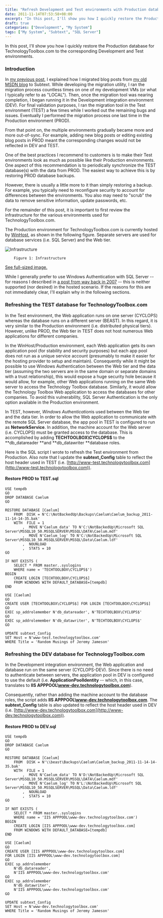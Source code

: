 ```yaml
---
title: "Refresh Development and Test environments with Production database (a.k.a. Building TechnologyToolbox.com, part 7)"
date: 2011-11-14T07:53:58+08:00
excerpt: "In this post, I'll show you how I quickly restore the Production database for TechnologyToolbox.com to the corresponding Development and Test environments..."
draft: true
categories: ["Development", "My System"]
tags: ["My System", "Subtext", "SQL Server"]
---
```


In this post, I'll show you how I quickly restore the Production database for TechnologyToolbox.com to the corresponding Development and Test environments.

### Introduction

In [my previous post](/blog/jjameson/2011/11/13/building-technologytoolbox-com-part-6), I explained how I migrated blog posts from [my old MSDN blog](http://blogs.msdn.com/b/jjameson/) to Subtext. While developing the migration utility, I ran the migration process countless times on one of my development VMs (or what I typically refer to as "LOCAL"). Then, once the migration tool was nearing completion, I began running it in the Development integration environment (DEV). For final validation purposes, I ran the migration tool in the Test environment (TEST) a few times while I worked out the remaining bugs and issues. Eventually I performed the migration process one last time in the Production environment (PROD).

From that point on, the multiple environments gradually became more and more out-of-sync. For example, adding new blog posts or editing existing blog posts in PROD meant the corresponding changes would not be reflected in DEV and TEST.

One of the best practices I recommend to customers is to make their Test environments look as much as possible like their Production environments. One aspect of this recommendation is to periodically synchronize the TEST database(s) with the data from PROD. The easiest way to achieve this is by restoring PROD database backups.

However, there is usually a little more to it than simply restoring a backup. For example, you typically need to reconfigure security to account for differences between the environments. You also may need to "scrub" the data to remove sensitive information, update passwords, etc.

For the remainder of this post, it is important to first review the infrastructure for the various environments used for TechnologyToolbox.com.

The Production environment for TechnologyToolbox.com is currently hosted by [WinHost](http://www.winhost.com), as shown in the following figure. Separate servers are used for database services (i.e. SQL Server) and the Web tier.

![Infrastructure](https://www.technologytoolbox.com/blog/images/www_technologytoolbox_com/blog/jjameson/8/r_Technology-Toolbox-Infrastructure.jpg)

    	Figure 1: Infrastructure

[See full-sized image.](/blog/images/www_technologytoolbox_com/blog/jjameson/8/o_Technology-Toolbox-Infrastructure.jpg)

While I generally prefer to use Windows Authentication with SQL Server -- for reasons I described in [a post from way back in 2007](/blog/jjameson/2007/03/23/sql-server-authentication-modes) -- this is neither supported (nor desired) in the hosted scenario. If the reasons for this are not immediately clear, I'll explain why in the following sections.

### Refreshing the TEST database for TechnologyToolbox.com

In the Test environment, the Web application runs on one server (CYCLOPS) whereas the database runs on a different server (BEAST). In this regard, it is very similar to the Production environment (i.e. distributed physical tiers). However, unlike PROD, the Web tier in TEST does not host numerous Web applications for different companies.

In the WinHost/Production environment, each Web application gets its own application pool (for stability and security purposes) but each app pool does not run as a unique service account (presumably to make it easier for the hosting provider to setup and maintain). Consequently while it might be possible to use Windows Authentication between the Web tier and the data tier (assuming the two servers are in the same domain or separate domains with a trust relationship), this would expose a huge security hole because it would allow, for example, other Web applications running on the same Web server to access the Technology Toolbox database. Similarly, it would allow the Technology Toolbox Web application to access the databases for other companies. To avoid this vulnerability, SQL Server Authentication is the only option available in the Production environment.

In TEST, however, *Windows Authentication*is used between the Web tier and the data tier. In order to allow the Web application to communicate with the remote SQL Server database, the app pool in TEST is configured to run as **NetworkService**. In addition, the machine account for the Web server (i.e. CYCLOPS) must be granted access to the database. This is accomplished by adding **TECHTOOLBOX\CYCLOPS$** to the **db\_datareader
**and **db\_datawriter **database roles.

Here is the SQL script I wrote to refresh the Test environment from Production. Also note that I update the **subtext\_Config** table to reflect the host header used in TEST (i.e. [http://www-test.technologytoolbox.com](http://www-test.technologytoolbox.com)).

#### Restore PROD to TEST.sql

```
USE tempdb
GO
DROP DATABASE Caelum
GO

RESTORE DATABASE [Caelum]
    FROM  DISK = N'C:\NotBackedUp\Backups\Caelum\Caelum_backup_2011-11-14-14-35.bak'
    WITH  FILE = 1
        ,  MOVE N'Caelum_data' TO N'C:\NotBackedUp\Microsoft SQL Server\MSSQL10_50.MSSQLSERVER\MSSQL\DATA\Caelum.mdf'
        ,  MOVE N'Caelum_log' TO N'C:\NotBackedUp\Microsoft SQL Server\MSSQL10_50.MSSQLSERVER\MSSQL\Data\Caelum.ldf'
        ,  NOUNLOAD
        ,  STATS = 10
GO

IF NOT EXISTS (
    SELECT * FROM master..syslogins
    WHERE name = 'TECHTOOLBOX\CYCLOPS$')
BEGIN
    CREATE LOGIN [TECHTOOLBOX\CYCLOPS$]
    FROM WINDOWS WITH DEFAULT_DATABASE=[tempdb]
END

USE [Caelum]
GO
CREATE USER [TECHTOOLBOX\CYCLOPS$] FOR LOGIN [TECHTOOLBOX\CYCLOPS$]
GO
EXEC sp_addrolemember N'db_datareader', N'TECHTOOLBOX\CYCLOPS$'
GO
EXEC sp_addrolemember N'db_datawriter', N'TECHTOOLBOX\CYCLOPS$'
GO

UPDATE subtext_Config
SET Host = N'www-test.technologytoolbox.com'
WHERE Title = 'Random Musings of Jeremy Jameson'
```

### Refreshing the DEV database for TechnologyToolbox.com

In the Development integration environment, the Web application and database run on the same server (CYCLOPS-DEV). Since there is no need to authenticate between servers, the application pool in DEV is configured to use the default (i.e. **ApplicationPoolIdentity** -- which, in this case, translates to **IIS APPPOOL\www-dev.technologytoolbox.com**).

Consequently, rather than adding the machine account to the database roles, the script adds **IIS APPPOOL\www-dev.technologytoolbox.com**. The **subtext\_Config** table is also updated to reflect the host header used in DEV (i.e. [http://www-dev.technologytoolbox.com](http://www-dev.technologytoolbox.com)).

#### Restore PROD to DEV.sql

```
USE tempdb
GO
DROP DATABASE Caelum
GO

RESTORE DATABASE [Caelum]
    FROM  DISK = N'\\beast\Backups\Caelum\Caelum_backup_2011-11-14-14-35.bak'
    WITH  FILE = 1
        ,  MOVE N'Caelum_data' TO N'D:\NotBackedUp\Microsoft SQL Server\MSSQL10_50.MSSQLSERVER\MSSQL\DATA\Caelum.mdf'
        ,  MOVE N'Caelum_log' TO N'L:\NotBackedUp\Microsoft SQL Server\MSSQL10_50.MSSQLSERVER\MSSQL\Data\Caelum.ldf'
        ,  NOUNLOAD
        ,  STATS = 10
GO

IF NOT EXISTS (
    SELECT * FROM master..syslogins
    WHERE name = 'IIS APPPOOL\www-dev.technologytoolbox.com')
BEGIN
    CREATE LOGIN [IIS APPPOOL\www-dev.technologytoolbox.com]
    FROM WINDOWS WITH DEFAULT_DATABASE=[tempdb]
END

USE [Caelum]
GO
CREATE USER [IIS APPPOOL\www-dev.technologytoolbox.com]
FOR LOGIN [IIS APPPOOL\www-dev.technologytoolbox.com]
GO
EXEC sp_addrolemember
    N'db_datareader',
    N'IIS APPPOOL\www-dev.technologytoolbox.com'
GO
EXEC sp_addrolemember
    N'db_datawriter',
    N'IIS APPPOOL\www-dev.technologytoolbox.com'
GO

UPDATE subtext_Config
SET Host = N'www-dev.technologytoolbox.com'
WHERE Title = 'Random Musings of Jeremy Jameson'
```

